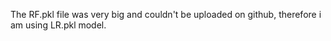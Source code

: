 The RF.pkl file was very big and couldn't be uploaded on github, therefore i am using LR.pkl model.
